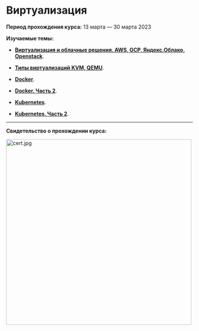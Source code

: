  # Виртуализация

**Период прохождения курса:** 13 марта — 30 марта 2023

**Изучаемые темы:**

- [**Виртуализация и облачные решения. AWS, GCP, Яндекс.Облако, Openstack**](https://github.com/elekpow/netology/blob/main/vitual/lessons/lesson1.md).

- [**Типы виртуализаций KVM, QEMU**](https://github.com/elekpow/netology/blob/main/vitual/lessons/lesson2.md).

- [**Docker**](https://github.com/elekpow/netology/blob/main/vitual/lessons/lesson3.md).

- [**Docker. Часть 2**](https://github.com/elekpow/netology/blob/main/vitual/lessons/lesson4.md).

- [**Kubernetes**](https://github.com/elekpow/netology/blob/main/vitual/lessons/lesson5.md).

- [**Kubernetes. Часть 2**](https://github.com/elekpow/netology/blob/main/vitual/lessons/lesson6.md).









---

**Свидетельство о прохождении курса:**

<img src="https://github.com/elekpow/netology/blob/main/vitual/images/cert.jpg" alt="cert.jpg" border="0" width="500">
